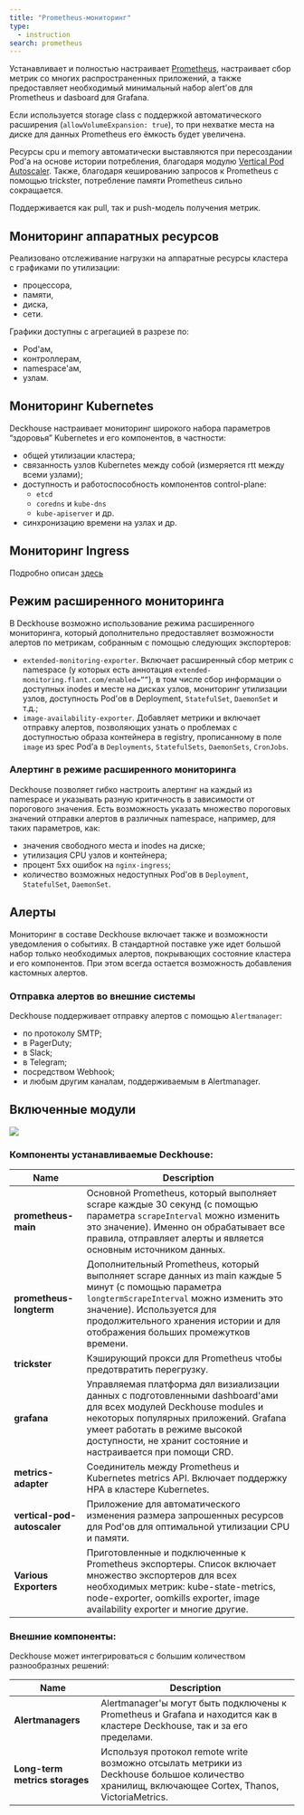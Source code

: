```yaml
---
title: "Prometheus-мониторинг"
type:
  - instruction
search: prometheus
---
```


Устанавливает и полностью настраивает [Prometheus](https://prometheus.io/), настраивает сбор метрик со многих распространенных приложений, а также предоставляет необходимый минимальный набор alert'ов для Prometheus и dasboard для Grafana.

Если используется storage class с поддержкой автоматического расширения (`allowVolumeExpansion: true`), то при нехватке места на диске для данных Prometheus его ёмкость будет увеличена.

Ресурсы cpu и memory автоматически выставляются при пересоздании Pod'а на основе истории потребления, благодаря модулю [Vertical Pod Autoscaler](../../modules/302-vertical-pod-autoscaler/). Также, благодаря кешированию запросов к Prometheus с помощью trickster, потребление памяти Prometheus сильно сокращается.

Поддерживается как pull, так и push-модель получения метрик.

## Мониторинг аппаратных ресурсов
Реализовано отслеживание нагрузки на аппаратные ресурсы кластера с графиками по утилизации:
- процессора,
- памяти,
- диска,
- сети.

Графики доступны с агрегацией в разрезе по:
- Pod'ам,
- контроллерам,
- namespace'ам,
- узлам.

## Мониторинг Kubernetes

Deckhouse настраивает мониторинг широкого набора параметров “здоровья” Kubernetes и его компонентов, в частности:
- общей утилизации кластера;
- связанность узлов Kubernetes между собой (измеряется rtt между всеми узлами);
- доступность и работоспособность компонентов control-plane:
  - `etcd`
  - `coredns` и `kube-dns`
  - `kube-apiserver` и др.
- синхронизацию времени на узлах и др.

## Мониторинг Ingress

Подробно описан [здесь](../../modules/402-ingress-nginx/#мониторинг-и-статистика)

## Режим расширенного мониторинга
В Deckhouse возможно использование режима расширенного мониторинга, который дополнительно предоставляет возможности алертов по метрикам, собранным с помощью следующих экспортеров:
- `extended-monitoring-exporter`. Включает расширенный сбор метрик с namespace (у которых есть аннотация `extended-monitoring.flant.com/enabled=””`), в том числе сбор информации о доступных inodes и месте на дисках узлов, мониторинг утилизации узлов, доступность Pod'ов в Deployment, `StatefulSet`, `DaemonSet` и т.д.;
- `image-availability-exporter`.  Добавляет метрики и включает отправку алертов, позволяющих узнать о проблемах с доступностью образа контейнера в registry, прописанному в поле `image` из spec Pod’а в `Deployments`, `StatefulSets`, `DaemonSets`, `CronJobs`.

### Алертинг в режиме расширенного мониторинга
Deckhouse позволяет гибко настроить алертинг на каждый из namespace и указывать разную критичность в зависимости от порогового значения. Есть возможность указать множество пороговых значений отправки алертов в различных namespace, например, для таких параметров, как:
- значения свободного места и inodes на диске;
- утилизация CPU узлов и контейнера;
- процент 5xx ошибок на `nginx-ingress`;
- количество возможных недоступных Pod'ов в `Deployment`, `StatefulSet`, `DaemonSet`.

## Алерты
Мониторинг в составе Deckhouse включает также и возможности уведомления о событиях. В стандартной поставке уже идет большой набор только необходимых алертов, покрывающих состояние кластера и его компонентов. При этом всегда остается возможность добавления кастомных алертов.

### Отправка алертов во внешние системы
Deckhouse поддерживает отправку алертов с помощью `Alertmanager`:
- по протоколу SMTP;
- в PagerDuty;
- в Slack;
- в Telegram;
- посредством Webhook;
- и любым другим каналам, поддерживаемым в Alertmanager.

## Включенные модули

<img src="../../images/300-prometheus/prometheus_monitoring.svg">

### Компоненты устанавливаемые Deckhouse:

| Name                        | Description                                                                                                                                                                                                                                                     |
|-----------------------------|-----------------------------------------------------------------------------------------------------------------------------------------------------------------------------------------------------------------------------------------------------------------|
| **prometheus-main**         | Основной Prometheus, который выполняет scrape каждые 30 секунд (с помощью параметра `scrapeInterval` можно изменить это значение). Именно он обрабатывает все правила, отправляет алерты и является основным источником данных.                                 |
| **prometheus-longterm**     | Дополнительный Prometheus, который выполняет scrape данных из main каждые 5 минут (с помощью параметра `longtermScrapeInterval` можно изменить это значение). Используется для продолжительного хранения истории и для отображения больших промежутков времени. |
| **trickster**               | Кэширующий прокси для Prometheus чтобы предотвратить перегрузку.                                                                                                                                                                                                |
| **grafana**                 | Управляемая платформа дял визиализации данных с подготовленными dashboard'ами для всех модулей Deckhouse modules и некоторых популярных приложений. Grafana умеет работать в режиме высокой доступности, не хранит состояние и настраивается при помощи CRD.    |
| **metrics-adapter**         | Соединитель между Prometheus и Kubernetes metrics API. Включает поддержку HPA в кластере Kubernetes.                                                                                                                                                            |
| **vertical-pod-autoscaler** | Приложение для автоматического изменения размера запрошенных ресурсов для Pod'ов для оптимальной утилизации CPU и памяти.                                                                                                                                       |
| **Various Exporters**       | Приготовленные и подключенные к Prometheus экспортеры. Список включает множество экспортеров для всех необходимых метрик: kube-state-metrics, node-exporter, oomkills exporter, image availability exporter и многие другие.                                    |

### Внешние компоненты:

Deckhouse может интегрироваться с большим количеством разнообразных решений:

| Name                           | Description                                                                                                                                     |
|--------------------------------|-------------------------------------------------------------------------------------------------------------------------------------------------|
| **Alertmanagers**              | Alertmanager'ы могут быть подключены к Prometheus и Grafana и находится как в кластере Deckhouse, так и за его пределами.                       |
| **Long-term metrics storages** | Используя протокол remote write возможно отсылать метрики из Deckhouse большое количество хранилищ, включающее Cortex, Thanos, VictoriaMetrics. |
